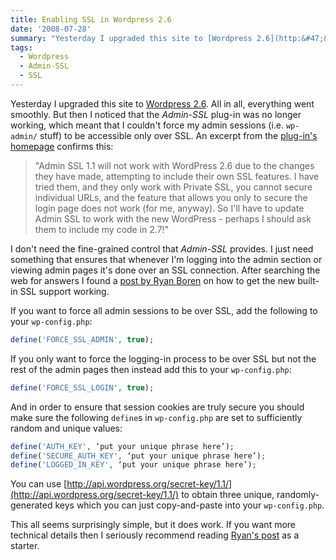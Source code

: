 ```yaml
---
title: Enabling SSL in Wordpress 2.6
date: '2008-07-28'
summary: "Yesterday I upgraded this site to [Wordpress 2.6](http:&#47;&#47;wordpress.org&#47;development&#47;2008&#47;07&#47;wordpress-26-tyner&#47;). All in all, everything went smoothly. But then I noticed that the *Admin-SSL* plug-in was no longer working, which meant that I couldn't force my admin sessions (i.e. ``wp-admin&#47;`` stuff) to be accessible only over SSL. An excerpt from the [plug-in's homepage](http:&#47;&#47;www.kerrins.co.uk&#47;blog&#47;admin-ssl&#47; \"Admin-SSL homepage\") confirms this:\r\n\r\n> \"Admin SSL 1.1 will not work with WordPress 2.6 due to the changes they have made, attempting to include their own SSL features.  I have tried them, and they only work with Private SSL, you cannot secure individual URLs, and the feature that allows you only to secure the login page does not work (for me, anyway).  So I'll have to update Admin SSL to work with the new WordPress - perhaps I should ask them to include my code in 2.7!\"\r\n\r\n"
tags:
  - Wordpress
  - Admin-SSL
  - SSL
---
```

Yesterday I upgraded this site to [Wordpress 2.6](http://wordpress.org/development/2008/07/wordpress-26-tyner/). All in all, everything went smoothly. But then I noticed that the *Admin-SSL* plug-in was no longer working, which meant that I couldn't force my admin sessions (i.e. ``wp-admin/`` stuff) to be accessible only over SSL. An excerpt from the [plug-in's homepage](http://www.kerrins.co.uk/blog/admin-ssl/ "Admin-SSL homepage") confirms this:

> "Admin SSL 1.1 will not work with WordPress 2.6 due to the changes they have made, attempting to include their own SSL features. I have tried them, and they only work with Private SSL, you cannot secure individual URLs, and the feature that allows you only to secure the login page does not work (for me, anyway). So I'll have to update Admin SSL to work with the new WordPress - perhaps I should ask them to include my code in 2.7!"

I don't need the fine-grained control that *Admin-SSL* provides. I just need something that ensures that whenever I'm logging into the admin section or viewing admin pages it's done over an SSL connection. After searching the web for answers I found a [post by Ryan Boren](http://boren.nu/archives/2008/07/14/ssl-and-cookies-in-wordpress-26/) on how to get the new built-in SSL support working.

If you want to force all admin sessions to be over SSL, add the following to your ``wp-config.php``:

```php
define('FORCE_SSL_ADMIN', true);
```

If you only want to force the logging-in process to be over SSL but not the rest of the admin pages then instead add this to your ``wp-config.php``:

```php
define('FORCE_SSL_LOGIN', true);
```

And in order to ensure that session cookies are truly secure you should make sure the following ``define``s in ``wp-config.php`` are set to sufficiently random and unique values:

```php
define('AUTH_KEY', ‘put your unique phrase here’);  
define('SECURE_AUTH_KEY', ‘put your unique phrase here’);  
define('LOGGED_IN_KEY', ‘put your unique phrase here’);
```

You can use [http://api.wordpress.org/secret-key/1.1/](http://api.wordpress.org/secret-key/1.1/) to obtain three unique, randomly-generated keys which you can just copy-and-paste into your ``wp-config.php``.

This all seems surprisingly simple, but it does work. If you want more technical details then I seriously recommend reading [Ryan's post](http://boren.nu/archives/2008/07/14/ssl-and-cookies-in-wordpress-26/) as a starter.
